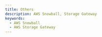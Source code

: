 ```yaml
---
title: Others
description: AWS Snowball, Storage Gateway
keywords:
  - AWS Snowball 
  - AWS Storage Gateway
---
```

